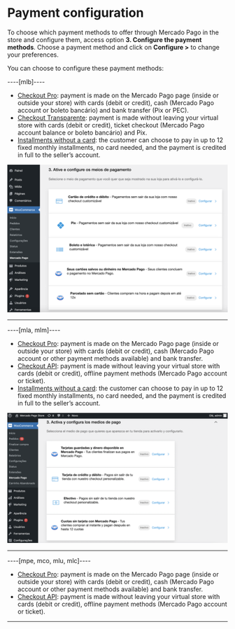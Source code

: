 # Payment configuration

To choose which payment methods to offer through Mercado Pago in the store and configure them, access option **3. Configure the payment methods**. Choose a payment method and click on **Configure >** to change your preferences.

You can choose to configure these payment methods:

----[mlb]---- 
* [Checkout Pro](/developers/en/docs/woocommerce/payments-configuration/checkout-pro): payment is made on the Mercado Pago page (inside or outside your store) with cards (debit or credit), cash (Mercado Pago account or boleto bancário) and bank transfer (Pix or PEC).
* [Checkout Transparente](/developers/en/docs/woocommerce/payments-configuration/checkout-api): payment is made without leaving your virtual store with cards (debit or credit), ticket checkout (Mercado Pago account balance or boleto bancário) and Pix.
* [Installments without a card](/developers/en/docs/woocommerce/payments-configuration/mercado-credito): the customer can choose to pay in up to 12 fixed monthly installments, no card needed, and the payment is credited in full to the seller’s account.


![Payments methods](/images/woocomerce/active-and-configure-pt-br.png)

------------
----[mla, mlm]----
* [Checkout Pro](/developers/en/docs/woocommerce/payments-configuration/checkout-pro): payment is made on the Mercado Pago page (inside or outside your store) with cards (debit or credit), cash (Mercado Pago account or other payment methods available) and bank transfer.
* [Checkout API](/developers/en/docs/woocommerce/payments-configuration/checkout-api): payment is made without leaving your virtual store with cards (debit or credit), offline payment methods (Mercado Pago account or ticket).
* [Installments without a card](/developers/en/docs/woocommerce/payments-configuration/mercado-credito): the customer can choose to pay in up to 12 fixed monthly installments, no card needed, and the payment is credited in full to the seller’s account.

![Payments methods](/images/woocomerce/cho-pro-active-configure-es.png)

------------
----[mpe, mco, mlu, mlc]----
* [Checkout Pro](/developers/en/docs/woocommerce/payments-configuration/checkout-pro): payment is made on the Mercado Pago page (inside or outside your store) with cards (debit or credit), cash (Mercado Pago account or other payment methods available) and bank transfer.
* [Checkout API](/developers/en/docs/woocommerce/payments-configuration/checkout-api): payment is made without leaving your virtual store with cards (debit or credit), offline payment methods (Mercado Pago account or ticket).

------------